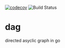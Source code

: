[![codecov](https://codecov.io/gh/aacanakin/dag/graph/badge.svg?token=VSRDOJPW7C)](https://codecov.io/gh/aacanakin/dag) ![Build Status](https://github.com/aacanakin/dag/actions/workflows/ci.yml/badge.svg)


# dag

directed asyclic graph in go
